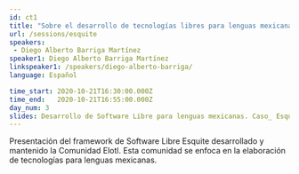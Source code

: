 ```yaml
---
id: ct1
title: "Sobre el desarrollo de tecnologías libres para lenguas mexicanas. Caso: Esquite"
url: /sessions/esquite
speakers:
 - Diego Alberto Barriga Martínez
speaker1: Diego Alberto Barriga Martínez
linkspeaker1: /speakers/diego-alberto-barriga/
language: Español

time_start: 2020-10-21T16:30:00.000Z
time_end:   2020-10-21T16:55:00.000Z
day_num: 3
slides: Desarrollo de Software Libre para lenguas mexicanas. Caso_ Esquite.pdf
---
```


Presentación del framework de Software Libre Esquite desarrollado y mantenido la Comunidad Elotl. Esta comunidad se enfoca en la elaboración de tecnologías para lenguas mexicanas.